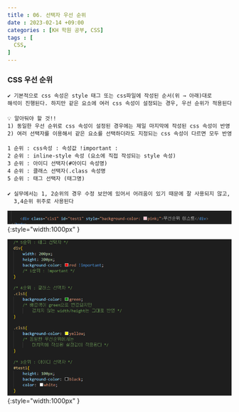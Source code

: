 ```yaml
---
title : 06. 선택자 우선 순위
date : 2023-02-14 +09:00
categories : [KH 학원 공부, CSS]
tags : [
  CSS,
]
---
```

<!-- ![](/assets/img/CSS/aaaa.png){:style="border:1px solid #eaeaea; border-radius: 7px; padding: 0px;" } -->
<!-- ![](/assets/img/CSS/selector22.png){:style="width:1000px" } -->

### CSS 우선 순위

```html
✔ 기본적으로 css 속성은 style 태그 또는 css파일에 작성된 순서(위 → 아래)대로 
해석이 진행된다. 하지만 같은 요소에 여러 css 속성이 설정되는 경우, 우선 순위가 적용된다

💡 알아둬야 할 것!!
1) 동일한 우선 순위로 css 속성이 설정된 경우에는 제일 마지막에 작성된 css 속성이 반영
2) 여러 선택자를 이용해서 같은 요소를 선택하더라도 지정되는 css 속성이 다르면 모두 반영

1 순위 : css속성 : 속성값 !important : 
2 순위 : inline-style 속성 (요소에 직접 작성되는 style 속성)
3 순위 : 아이디 선택자(#아이디 속성명)
4 순위 : 클래스 선택자(.class 속성명
5 순위 : 태그 선택자 (태그명)

✔ 실무에서는 1, 2순위의 경우 수정 보안에 있어서 어려움이 있기 때문에 잘 사용되지 않고,
  3,4순위 위주로 사용된다
```

![](/assets/img/CSS/priority.png){:style="width:1000px" }

![](/assets/img/CSS/priority2.png){:style="width:1000px" }
